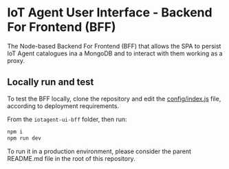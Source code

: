 # IoT Agent User Interface - Backend For Frontend (BFF)

The Node-based Backend For Frontend (BFF) that allows the SPA to persist IoT Agent catalogues ina a MongoDB and to interact with them working as a proxy.

## Locally run and test

To test the BFF locally, clone the repository and edit the [config/index.js](./config/index.js) file, according to deployment requirements.

From the `iotagent-ui-bff` folder, then run:

```sh
npm i
npm run dev
```

To run it in a production environment, please consider the parent README.md file in the root of this repository. 
